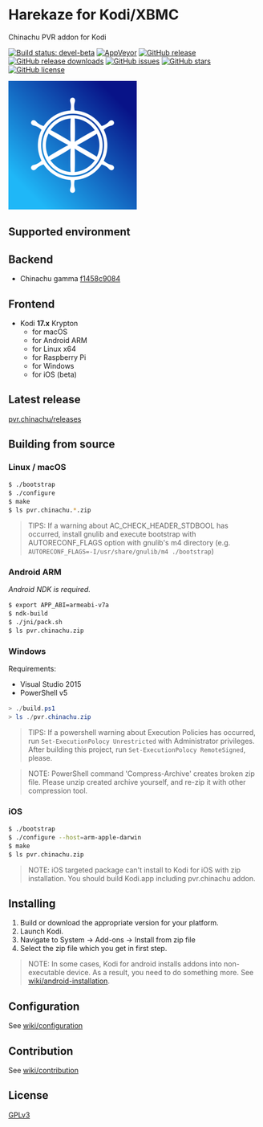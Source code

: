 # Harekaze for Kodi/XBMC
Chinachu PVR addon for Kodi

[![Build status: devel-beta](https://img.shields.io/travis/Harekaze/pvr.chinachu/devel-beta.svg?maxAge=259200&style=flat-square)](https://travis-ci.org/Harekaze/pvr.chinachu/)
[![AppVeyor](https://img.shields.io/appveyor/ci/mzyy94/pvr-chinachu.svg?maxAge=2592000&style=flat-square)](https://ci.appveyor.com/project/mzyy94/pvr-chinachu)
[![GitHub release](https://img.shields.io/github/release/Harekaze/pvr.chinachu.svg?maxAge=259200&style=flat-square)](https://github.com/Harekaze/pvr.chinachu/releases)
[![GitHub release downloads](https://img.shields.io/github/downloads/Harekaze/pvr.chinachu/total.svg?style=flat-square)](https://github.com/Harekaze/pvr.chinachu/releases)
[![GitHub issues](https://img.shields.io/github/issues/Harekaze/pvr.chinachu.svg?style=flat-square)](https://github.com/Harekaze/pvr.chinachu/issues)
[![GitHub stars](https://img.shields.io/github/stars/Harekaze/pvr.chinachu.svg?style=flat-square)](https://github.com/Harekaze/pvr.chinachu/stargazers)
[![GitHub license](https://img.shields.io/badge/license-GPLv3-orange.svg?style=flat-square)](https://raw.githubusercontent.com/Harekaze/pvr.chinachu/master/LICENSE)

![icon](/template/pvr.chinachu/icon.png)

## Supported environment

## Backend
- Chinachu gamma [f1458c9084](https://github.com/Chinachu/Chinachu/commit/f1458c90849bf7a4d0d65383c04b1117dba593d2)

## Frontend
- Kodi **17.x** Krypton
  + for macOS
  + for Android ARM
  + for Linux x64
  + for Raspberry Pi
  + for Windows
  + for iOS (beta)

## Latest release

[pvr.chinachu/releases](https://github.com/Harekaze/pvr.chinachu/releases)

## Building from source

### Linux / macOS
```sh
$ ./bootstrap
$ ./configure
$ make
$ ls pvr.chinachu.*.zip
```
> TIPS: If a warning about AC_CHECK_HEADER_STDBOOL has occurred, install gnulib and execute bootstrap with
> AUTORECONF_FLAGS option with gnulib's m4 directory (e.g. `AUTORECONF_FLAGS=-I/usr/share/gnulib/m4 ./bootstrap`)

### Android ARM
*Android NDK is required.*

```sh
$ export APP_ABI=armeabi-v7a
$ ndk-build
$ ./jni/pack.sh
$ ls pvr.chinachu.zip
```

### Windows

Requirements:
- Visual Studio 2015
- PowerShell v5

```powershell
> ./build.ps1
> ls ./pvr.chinachu.zip
```
> TIPS: If a powershell warning about Execution Policies has occurred, run `Set-ExecutionPolocy Unrestricted`
> with Administrator privileges. After building this project, run `Set-ExecutionPolocy RemoteSigned`, please.

> NOTE: PowerShell command 'Compress-Archive' creates broken zip file.
> Please unzip created archive yourself, and re-zip it with other compression tool.

### iOS
```sh
$ ./bootstrap
$ ./configure --host=arm-apple-darwin
$ make
$ ls pvr.chinachu.zip
```
> NOTE: iOS targeted package can't install to Kodi for iOS with zip installation.
> You should build Kodi.app including pvr.chinachu addon.

## Installing

1. Build or download the appropriate version for your platform.
2. Launch Kodi.
3. Navigate to System -> Add-ons -> Install from zip file
4. Select the zip file which you get in first step.

> NOTE: In some cases, Kodi for android installs addons into non-executable device. As a result, you need to do something more.
> See [wiki/android-installation](https://github.com/Harekaze/pvr.chinachu/wiki/android-installation).

## Configuration

See [wiki/configuration](https://github.com/Harekaze/pvr.chinachu/wiki/configuration)

## Contribution

See [wiki/contribution](https://github.com/Harekaze/pvr.chinachu/wiki/contribution)

## License

[GPLv3](LICENSE)
